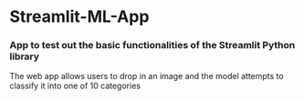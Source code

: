 # Streamlit-ML-App

### App to test out the basic functionalities of the Streamlit Python library

The web app allows users to drop in an image and the model attempts to classify it into one of 10 categories
